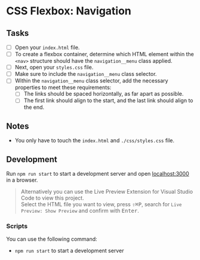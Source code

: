 # CSS Flexbox: Navigation

## Tasks

- [ ] Open your `index.html` file.
- [ ] To create a flexbox container, determine which HTML element within the `<nav>` structure should have the `navigation__menu` class applied.
- [ ] Next, open your `styles.css` file.
- [ ] Make sure to include the `navigation__menu` class selector.
- [ ] Within the `navigation__menu` class selector, add the necessary properties to meet these requirements:
  - [ ] The links should be spaced horizontally, as far apart as possible.
  - [ ] The first link should align to the start, and the last link should align to the end.

## Notes 

- You only have to touch the `index.html` and `./css/styles.css` file.

## Development

Run `npm run start` to start a development server and open [localhost:3000](http://localhost:3000) in a browser.

> Alternatively you can use the Live Preview Extension for Visual Studio Code to view this project.  
> Select the HTML file you want to view, press <kbd>⇧</kbd><kbd>⌘</kbd><kbd>P</kbd>, search for `Live Preview: Show Preview` and confirm with <kbd>Enter</kbd>.

### Scripts

You can use the following command:

- `npm run start` to start a development server
